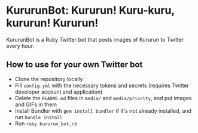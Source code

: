 # KururunBot: Kururun! Kuru-kuru, kururun! Kururun!

KururunBot is a Ruby Twitter bot that posts images of Kururun to Twitter every
hour.

## How to use for your own Twitter bot

- Clone the repository locally
- Fill `config.yml` with the necessary tokens and secrets (requires Twitter
  developer account and application)
- Delete the `README.md` files in `media/` and `media/priority`, and put images
  and GIFs in them
- Install Bundler with `gem install bundler` if it's not already installed, and
  run `bundle install`
- Run `ruby kururun_bot.rb`
